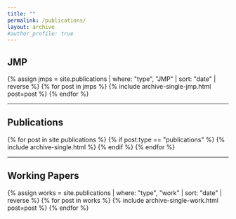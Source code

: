 ```yaml
---
title: ""
permalink: /publications/
layout: archive
#author_profile: true
---
```


## JMP
{% assign jmps = site.publications | where: "type", "JMP" | sort: "date" | reverse %}
{% for post in jmps %}
  {% include archive-single-jmp.html post=post %}
{% endfor %}

---
## Publications
{% for post in site.publications %}
  {% if post.type == "publications" %}
    {% include archive-single.html %}
  {% endif %}
{% endfor %}

---

## Working Papers
{% assign works = site.publications | where: "type", "work" | sort: "date" | reverse %}
{% for post in works %}
  {% include archive-single-work.html post=post %}
{% endfor %}





